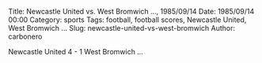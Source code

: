 Title: Newcastle United vs. West Bromwich …, 1985/09/14
Date: 1985/09/14 00:00
Category: sports
Tags: football, football scores, Newcastle United, West Bromwich …
Slug: newcastle-united-vs-west-bromwich
Author: carbonero


Newcastle United 4 - 1 West Bromwich …
